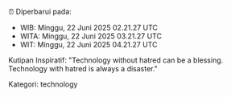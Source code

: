 ⏰ Diperbarui pada:
- WIB: Minggu, 22 Juni 2025 02.21.27 UTC
- WITA: Minggu, 22 Juni 2025 03.21.27 UTC
- WIT: Minggu, 22 Juni 2025 04.21.27 UTC

Kutipan Inspiratif:
"Technology without hatred can be a blessing. Technology with hatred is always a disaster."


Kategori: technology

